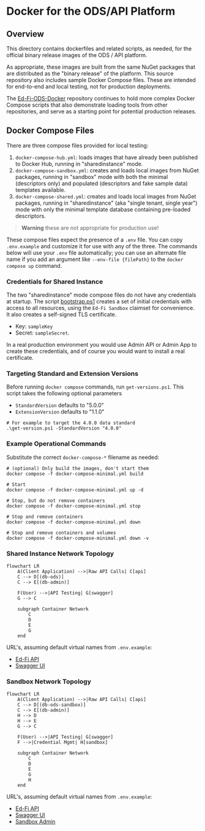 # Docker for the ODS/API Platform

## Overview

This directory contains dockerfiles and related scripts, as needed, for the
official binary release images of the ODS / API platform.

As appropriate, these images are built from the same NuGet packages that are
distributed as the "binary release" of the platform. This source repository also
includes sample Docker Compose files. These are intended for end-to-end and
local testing, not for production deployments.

The [Ed-Fi-ODS-Docker](https://github.com/Ed-Fi-Alliance-OSS/Ed-Fi-ODS-Docker)
repository continues to hold more complex Docker Compose scripts that also
demonstrate loading tools from other repositories, and serve as a starting point
for potential production releases.

## Docker Compose Files

There are three compose files provided for local testing:

1. `docker-compose-hub.yml`: loads images that have already been published to
   Docker Hub, running in "sharedinstance" mode.
2. `docker-compose-sandbox.yml`: creates and loads local images from NuGet
   packages, running in "sandbox" mode with both the minimal (descriptors only)
   and populated (descriptors and fake sample data) templates available.
3. `docker-compose-shared.yml`: creates and loads local images from NuGet
   packages, running in "sharedinstance" (aka "single tenant, single year") mode
   with only the minimal template database containing pre-loaded descriptors.

> **Warning** these are not appropriate for production use!

These compose files expect the presence of a `.env` file. You can copy
`.env.example` and customize it for use with any of the three. The commands
below will use your `.env` file automatically; you can use an alternate file
name if you add an argument like `--env-file {filePath}` to the `docker compose
up` command.

### Credentials for Shared Instance

The two "sharedinstance" mode compose files do not have any credentials at
startup. The script [bootstrap.ps1](./bootstrap.ps1) creates a set of initial
credentials with access to all resources, using the `Ed-Fi Sandbox` claimset for
convenience. It also creates a self-signed TLS certificate.

* Key: `sampleKey`
* Secret: `sampleSecret`.

In a real production environment you would use Admin API or Admin App to create
these credentials, and of course you would want to install a real certificate.

### Targeting Standard and Extension Versions

Before running `docker compose` commands, run `get-versions.ps1`. This script takes the following optional parameters
* `StandardVersion` defaults to "5.0.0"
* `ExtensionVersion` defaults to "1.1.0"

```shell
# For example to target the 4.0.0 data standard
.\get-version.ps1 -StandardVersion "4.0.0"
```

### Example Operational Commands

Substitute the correct `docker-compose-*` filename as needed:

```shell
# (optional) Only build the images, don't start them 
docker compose -f docker-compose-minimal.yml build

# Start
docker compose -f docker-compose-minimal.yml up -d

# Stop, but do not remove containers
docker compose -f docker-compose-minimal.yml stop

# Stop and remove containers
docker compose -f docker-compose-minimal.yml down

# Stop and remove containers and volumes
docker compose -f docker-compose-minimal.yml down -v
```

### Shared Instance Network Topology

```mermaid
flowchart LR
    A(Client Application) -->|Raw API Calls| C[api]
    C --> D[(db-ods)]
    C --> E[(db-admin)]

    F(User) -->|API Testing| G[swagger]
    G --> C

    subgraph Container Network
        C
        D
        E
        G
    end
```

URL's, assuming default virtual names from `.env.example`:

* [Ed-Fi API](https://localhost/api)
* [Swagger UI](https://localhost/swagger)

### Sandbox Network Topology

```mermaid
flowchart LR
    A(Client Application) -->|Raw API Calls| C[api]
    C --> D[(db-ods-sandbox)]
    C --> E[(db-admin)]
    H --> D
    H --> E
    G --> C

    F(User) -->|API Testing| G[swagger]
    F -->|Credential Mgmt| H[sandbox]

    subgraph Container Network
        C
        D
        E
        G
        H
    end
```

URL's, assuming default virtual names from `.env.example`:

* [Ed-Fi API](https://localhost/api)
* [Swagger UI](https://localhost/swagger)
* [Sandbox Admin](https://localhost/sandbox)
